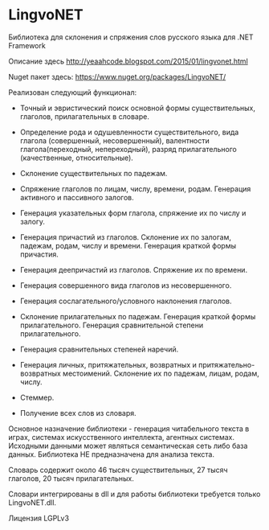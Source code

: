 # LingvoNET
Библиотека для склонения и спряжения слов русского языка для .NET Framework

Описание здесь http://yeaahcode.blogspot.com/2015/01/lingvonet.html

Nuget пакет здесь: https://www.nuget.org/packages/LingvoNET/

Реализован следующий функционал:

- Точный и эвристический поиск основной формы существительных, глаголов, прилагательных в словаре.

- Определение рода и одушевленности существительного, вида глагола (совершенный, несовершенный), валентности глагола(переходный, непереходный), разряд прилагательного (качественные, относительные).

- Склонение существительных по падежам.

- Спряжение глаголов по лицам, числу, времени, родам. Генерация активного и пассивного залогов.

- Генерация указательных форм глагола, спряжение их по числу и залогу.

- Генерация причастий из глаголов. Склонение их по залогам, падежам, родам, числу и времени. Генерация краткой формы причастия.

- Генерация деепричастий из глаголов. Спряжение их по времени.

- Генерация совершенного вида глаголов из несовершенного.

- Генерация сослагательного/условного наклонения глаголов.

- Склонение прилагательных по падежам. Генерация краткой формы прилагательного. Генерация сравнительной степени прилагательного.

- Генерация сравнительных степеней наречий.

- Генерация личных, притяжательных, возвратных и притяжательно-возвратных местоимений. Склонение их по падежам, лицам, родам, числу.

- Стеммер.

- Получение всех слов из словаря.

Основное назначение библиотеки - генерация читабельного текста в играх, системах искусственного интеллекта, агентных системах. Исходными данными может являться семантическая сеть либо база данных. Библиотека НЕ предназначена для анализа текста.

Словарь содержит около 46 тысяч существительных, 27 тысяч глаголов, 20 тысяч прилагательных.

Словари интегрированы в dll и для работы библиотеки требуется только LingvoNET.dll.

Лицензия LGPLv3
